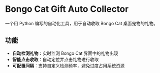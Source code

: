 # Bongo Cat Gift Auto Collector

一个用 Python 编写的自动化工具，用于自动收取 Bongo Cat 桌面宠物的礼物。

## 功能

- **自动检测礼物**：实时监测 Bongo Cat 界面中的礼物出现
- **智能点击收取**：自动定位并点击礼物进行收取
- **可配置间隔**：支持自定义检测频率，避免过度占用系统资源
